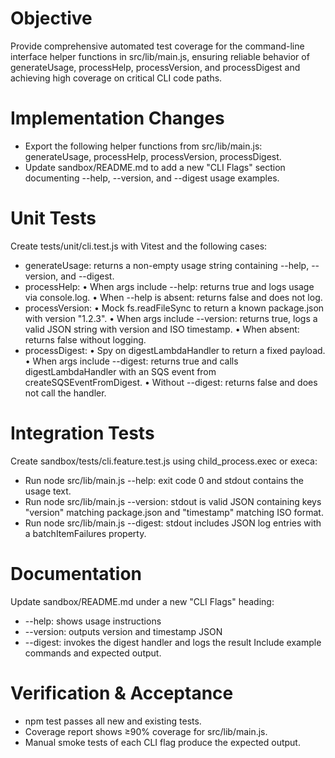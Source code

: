 # Objective
Provide comprehensive automated test coverage for the command-line interface helper functions in src/lib/main.js, ensuring reliable behavior of generateUsage, processHelp, processVersion, and processDigest and achieving high coverage on critical CLI code paths.

# Implementation Changes
- Export the following helper functions from src/lib/main.js: generateUsage, processHelp, processVersion, processDigest.
- Update sandbox/README.md to add a new "CLI Flags" section documenting --help, --version, and --digest usage examples.

# Unit Tests
Create tests/unit/cli.test.js with Vitest and the following cases:
- generateUsage: returns a non-empty usage string containing --help, --version, and --digest.
- processHelp:
  • When args include --help: returns true and logs usage via console.log.
  • When --help is absent: returns false and does not log.
- processVersion:
  • Mock fs.readFileSync to return a known package.json with version "1.2.3".
  • When args include --version: returns true, logs a valid JSON string with version and ISO timestamp.
  • When absent: returns false without logging.
- processDigest:
  • Spy on digestLambdaHandler to return a fixed payload.
  • When args include --digest: returns true and calls digestLambdaHandler with an SQS event from createSQSEventFromDigest.
  • Without --digest: returns false and does not call the handler.

# Integration Tests
Create sandbox/tests/cli.feature.test.js using child_process.exec or execa:
- Run node src/lib/main.js --help: exit code 0 and stdout contains the usage text.
- Run node src/lib/main.js --version: stdout is valid JSON containing keys "version" matching package.json and "timestamp" matching ISO format.
- Run node src/lib/main.js --digest: stdout includes JSON log entries with a batchItemFailures property.

# Documentation
Update sandbox/README.md under a new "CLI Flags" heading:
- --help: shows usage instructions
- --version: outputs version and timestamp JSON
- --digest: invokes the digest handler and logs the result
Include example commands and expected output.

# Verification & Acceptance
- npm test passes all new and existing tests.
- Coverage report shows ≥90% coverage for src/lib/main.js.
- Manual smoke tests of each CLI flag produce the expected output.